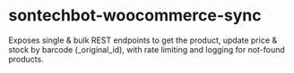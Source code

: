 # sontechbot-woocommerce-sync
Exposes single &amp; bulk REST endpoints to get the product, update price &amp; stock by barcode (_original_id), with rate limiting and logging for not-found products.
